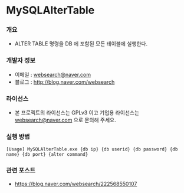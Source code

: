 ﻿# MySQLAlterTable

### 개요

* ALTER TABLE 명령을 DB 에 포함된 모든 테이블에 실행한다.

### 개발자 정보

* 이메일 : websearch@naver.com
* 블로그 : http://blog.naver.com/websearch

### 라이선스

* 본 프로젝트의 라이선스는 GPLv3 이고 기업용 라이선스는 websearch@naver.com 으로 문의해 주세요.

### 실행 방법

```
[Usage] MySQLAlterTable.exe {db ip} {db userid} {db password} {db name} {db port} {alter command}
```

### 관련 포스트

* https://blog.naver.com/websearch/222568550107

